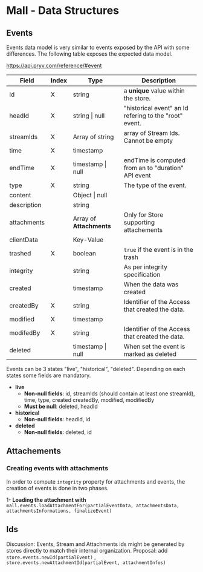 # Mall - Data Structures

## Events

Events data model is very similar to events exposed by the API with some differences. The following table exposes the expected data model.

https://api.pryv.com/reference/#event

| Field       | Index | Type                     | Description                                            |
| ----------- | ----- | ------------------------ | ------------------------------------------------------ |
| id          | X     | string                   | a **unique** value within the store.                   |
| headId      | X     | string \| null           | "historical event" an Id refering to the "root" event. |
| streamIds   | X     | Array of string          | array of Stream Ids. Cannot be empty                   |
| time        | X     | timestamp                |                                                        |
| endTime     | X     | timestamp \| null        | endTime is computed from an to "duration" API event    |
| type        | X     | string                   | The type of the event.                                 |
| content     |       | Object \| null           |                                                        |
| description |       | string                   |                                                        |
| attachments |       | Array of **Attachments** | Only for Store supporting attachements                 |
| clientData  |       | Key-Value                |                                                        |
| trashed     | X     | boolean                  | `true` if the event is in the trash                    |
| integrity   |       | string                   | As per integrity specification                         |
| created     |       | timestamp                | When the data was created                              |
| createdBy   | X     | string                   | Identifier of the Access that created the data.        |
| modified    | X     | timestamp                |                                                        |
| modifedBy   | X     | string                   | Identifier of the Access that created the data.        |
| deleted     |       | timestamp \| null        | When set the event is marked as deleted                |

Events can be 3 states "live", "historical", "deleted". Depending on each states some fields are mandatory.

- **live**
  - **Non-null fields**: id, streamIds (should contain at least one streamId), time, type, created createdBy, modified, modifiedBy
  - **Must be null**: deleted, headId
- **historical**
  - **Non-null fields**: headId, id
- **deleted**
  - **Non-null fields**: deleted, id


## Attachements 

### Creating events with attachments 

In order to compute `integrity` property for attachments and events, the creation of events is done in two phases. 

1- **Loading the attachment with** `mall.events.loadAttachmentFor(partialEventData, attachmentsData, attachmentsInformations, finalizeEvent)`


## Ids

Discussion: Events, Stream and Attachments ids might be generated by stores directly to match their internal organization. 
Proposal: add `store.events.newId(partialEvent)` , `store.events.newAttachmentId(partialEvent, attachmentInfos)` 
